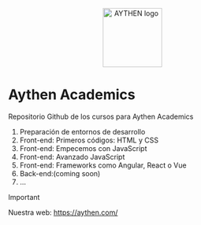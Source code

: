 <div style="text-align:center;">
  <img width="120" alt="AYTHEN logo" src="https://media.licdn.com/dms/image/D4E03AQFDz_GiBo82GQ/profile-displayphoto-shrink_400_400/0/1681741872323?e=1707350400&v=beta&t=Jz746-KCmbCE0CbGGKvraBOLLEcoalsvdWAtFYGnAR8">
</div>

# Aythen Academics
Repositorio Github de los cursos para Aythen Academics

1. Preparación de entornos de desarrollo
2. Front-end: Primeros códigos: HTML y CSS
3. Front-end: Empecemos con JavaScript
4. Front-end: Avanzado JavaScript
5. Front-end: Frameworks como Angular, React o Vue
6. Back-end:(coming soon)
7. ...

>[!IMPORTANT]
> Nuestra web: https://aythen.com/

